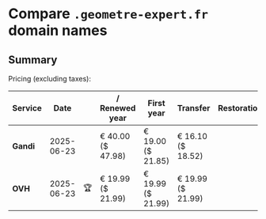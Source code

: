 # Compare `.geometre-expert.fr` domain names

## Summary

Pricing (excluding taxes):

| Service | Date |  | / Renewed year | First year | Transfer | Restoration |
|--|--|--|--|--|--|--|
| **Gandi** | 2025-06-23 |  | € 40.00<br>($ 47.98) | € 19.00<br>($ 21.85) | € 16.10<br>($ 18.52) |  |
| **OVH** | 2025-06-23 | 🏆 | € 19.99<br>($ 21.99) | € 19.99<br>($ 21.99) | € 19.99<br>($ 21.99) |  |

